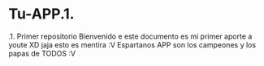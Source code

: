 # Tu-APP.1.
.1. Primer repositorio
Bienvenido e este documento es mi primer aporte a youte XD jaja esto es mentira :V
Espartanos APP son los campeones y los papas de TODOS :V